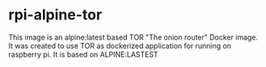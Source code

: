 # rpi-alpine-tor

This image is an alpine:latest based TOR "The onion router" Docker image. It was created to use TOR as dockerized
application for running on raspberry pi. It is based on ALPINE:LASTEST
